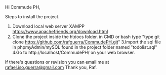 Hi Commude PH, 

Steps to install the project. 

1. Download local web server XAMPP https://www.apachefriends.org/download.html
2. Clone the project inside the htdocs folder. 
   in CMD or bash type "type git clone https://github.com/rafguerra/CommudePH.git"
3.Import the sql file in phpmyAdmin/mySQL found in the project folder named "todolist.sql"
4.Go to http://localhost/CommudePH/ on your web browser.


If there's questions or revision you can email me at rafael.iso.guerra@gmail.com 
Thank you,
Raf.
